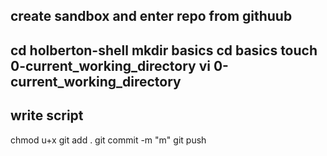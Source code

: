 create sandbox
and enter repo from githuub
--
cd holberton-shell
mkdir basics
cd basics
touch 0-current_working_directory
vi 0-current_working_directory
-- 
write script
--
chmod u+x
git add .
git commit -m "m"
git push
